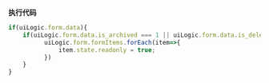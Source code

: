 <p class="panel-title"><b>执行代码</b></p>

```javascript
if(uiLogic.form.data){
    if(uiLogic.form.data.is_archived === 1 || uiLogic.form.data.is_deleted ===1) {
          uiLogic.form.formItems.forEach(item=>{
              item.state.readonly = true;
          })
    }
}
```
